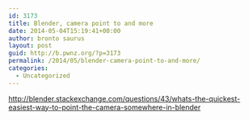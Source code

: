 ```yaml
---
id: 3173
title: Blender, camera point to and more
date: 2014-05-04T15:19:41+00:00
author: bronto saurus
layout: post
guid: http://b.pwnz.org/?p=3173
permalink: /2014/05/blender-camera-point-to-and-more/
categories:
  - Uncategorized
---
```

<http://blender.stackexchange.com/questions/43/whats-the-quickest-easiest-way-to-point-the-camera-somewhere-in-blender>
